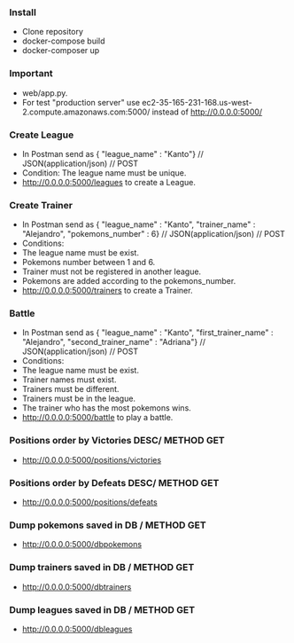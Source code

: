 ### Install
- Clone repository
- docker-compose build
- docker-composer up

### Important
- web/app.py.
- For test "production server" use ec2-35-165-231-168.us-west-2.compute.amazonaws.com:5000/ instead of http://0.0.0.0:5000/

### Create League
- In Postman send as { "league_name" : "Kanto"} // JSON(application/json) // POST
- Condition: The league name must be unique.
- http://0.0.0.0:5000/leagues to create a League.

### Create Trainer
- In Postman send as { "league_name" : "Kanto", "trainer_name" : "Alejandro", "pokemons_number" : 6} // JSON(application/json) // POST
- Conditions: 
- The league name must be exist.
- Pokemons number between 1 and 6.
- Trainer must not be registered in another league.
- Pokemons are added according to the pokemons_number.
- http://0.0.0.0:5000/trainers to create a Trainer.

### Battle
- In Postman send as { "league_name" : "Kanto", "first_trainer_name" : "Alejandro", "second_trainer_name" : "Adriana"} // JSON(application/json) // POST
- Conditions:
- The league name must be exist.
- Trainer names must exist.
- Trainers must be different.
- Trainers must be in the league.
- The trainer who has the most pokemons wins.
- http://0.0.0.0:5000/battle to play a battle.

### Positions order by Victories DESC/ METHOD GET
- http://0.0.0.0:5000/positions/victories

### Positions order by Defeats DESC/ METHOD GET
- http://0.0.0.0:5000/positions/defeats

### Dump pokemons saved in DB / METHOD GET
- http://0.0.0.0:5000/dbpokemons

### Dump trainers saved in DB / METHOD GET
- http://0.0.0.0:5000/dbtrainers

### Dump leagues saved in DB / METHOD GET
- http://0.0.0.0:5000/dbleagues

